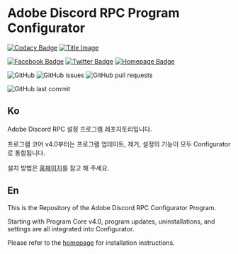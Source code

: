# Adobe Discord RPC Program Configurator

[![Codacy Badge](https://api.codacy.com/project/badge/Grade/37e8289e26e64bb48c8cda1767ae5146)](https://app.codacy.com/gh/Adobe-Discord-RPC/Program-Configurator?utm_source=github.com&utm_medium=referral&utm_content=Adobe-Discord-RPC/Program-Configurator&utm_campaign=Badge_Grade_Settings)
[![Title Image](https://adobe-discord-rpc.github.io/Adobe-Discord-RPC-Image/images/cover.png)](https://github.com/Adobe-Discord-RPC)

[![Facebook Badge](https://img.shields.io/badge/Follow-Facebook-4267B2?style=for-the-badge)](https://www.facebook.com/adobediscordrpc) [![Twitter Badge](https://img.shields.io/badge/Follow-Twitter-1DA1F2?style=for-the-badge)](https://twitter.com/adobediscordrpc) [![Homepage Badge](https://img.shields.io/badge/Homepage-Click-7289DA?style=for-the-badge)](https://adoberpc.hwahyang.space)

![GitHub](https://img.shields.io/github/license/Adobe-Discord-RPC/Program-Configurator?style=for-the-badge) ![GitHub issues](https://img.shields.io/github/issues/Adobe-Discord-RPC/Program-Configurator?style=for-the-badge) ![GitHub pull requests](https://img.shields.io/github/issues-pr-raw/Adobe-Discord-RPC/Program-Configurator?style=for-the-badge)

![GitHub last commit](https://img.shields.io/github/last-commit/Adobe-Discord-RPC/Program-Configurator?style=for-the-badge) <!--![Codacy grade](https://img.shields.io/codacy/grade/e46595839ccd4a72b296a417e4bcf1dd?style=for-the-badge)-->

## Ko

Adobe Discord RPC 설정 프로그램 레포지토리입니다.

프로그램 코어 v4.0부터는 프로그램 업데이트, 제거, 설정의 기능이 모두 Configurator로 통합됩니다.

설치 방법은 [홈페이지](https://adoberpc.hwahyang.space)를 참고 해 주세요.

## En

This is the Repository of the Adobe Discord RPC Configurator Program. 

Starting with Program Core v4.0, program updates, uninstallations, and settings are all integrated into Configurator.

Please refer to the [homepage](https://adoberpc.hwahyang.space) for installation instructions.